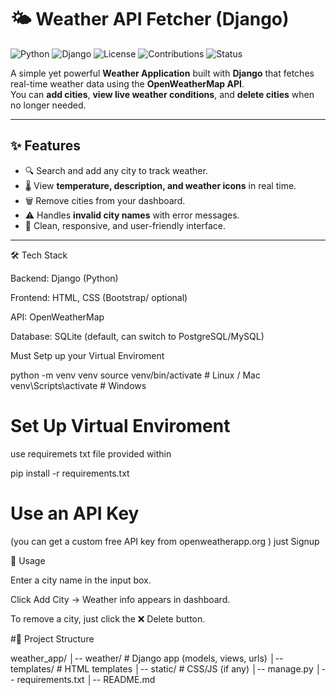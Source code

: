 # 🌤️ Weather API Fetcher (Django)

![Python](https://img.shields.io/badge/Python-3.9%2B-blue?logo=python&logoColor=white)
![Django](https://img.shields.io/badge/Django-5.0-green?logo=django&logoColor=white)
![License](https://img.shields.io/badge/License-MIT-yellow.svg)
![Contributions](https://img.shields.io/badge/Contributions-Welcome-brightgreen.svg)
![Status](https://img.shields.io/badge/Status-Active-success.svg)

A simple yet powerful **Weather Application** built with **Django** that fetches real-time weather data using the **OpenWeatherMap API**.  
You can **add cities**, **view live weather conditions**, and **delete cities** when no longer needed.

---

## ✨ Features
- 🔍 Search and add any city to track weather.  
- 🌡️ View **temperature, description, and weather icons** in real time.  
- 🗑️ Remove cities from your dashboard.  
- ⚠️ Handles **invalid city names** with error messages.  
- 🎨 Clean, responsive, and user-friendly interface.  

---

🛠️ Tech Stack

Backend: Django (Python)

Frontend: HTML, CSS (Bootstrap/ optional)

API: OpenWeatherMap

Database: SQLite (default, can switch to PostgreSQL/MySQL)


Must Setp up your Virtual Enviroment

python -m venv venv
source venv/bin/activate   # Linux / Mac
venv\Scripts\activate      # Windows

# Set Up Virtual Enviroment
use requiremets txt file provided within

pip install -r requirements.txt


# Use an API Key 
(you can get a custom free API key from openweatherapp.org ) just Signup

🎯 Usage

Enter a city name in the input box.

Click Add City → Weather info appears in dashboard.

To remove a city, just click the ❌ Delete button.

#📂 Project Structure

weather_app/
│-- weather/           # Django app (models, views, urls)
│-- templates/         # HTML templates
│-- static/            # CSS/JS (if any)
│-- manage.py
│-- requirements.txt
│-- README.md




